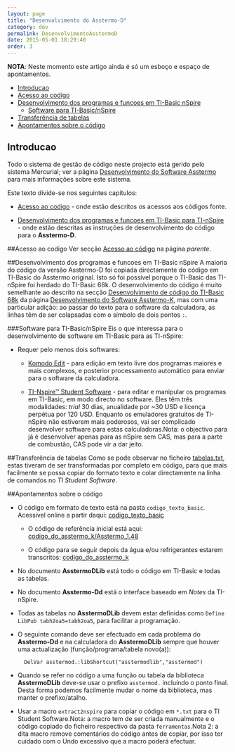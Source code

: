 ```yaml
---
layout: page
title: "Desenvolvimento do Asstermo-D"
category: dev
permalink: DesenvolvimentoAsstermoD
date: 2015-05-01 18:29:40
order: 3
---
```


**NOTA**: Neste momento este artigo ainda é só um esboço e espaço de apontamentos.

  * [Introducao](#introducao)
  * [Acesso ao codigo](#acesso-ao-codigo)
  * [Desenvolvimento dos programas e funcoes em TI-Basic nSpire](#desenvolvimento-dos-programas-e-funcoes-em-ti-basic-nspire)
    * [Software para TI-Basic/nSpire](#software-para-ti-basic/nspire)
  * [Transferência de tabelas](#transferência-de-tabelas)
  * [Apontamentos sobre o código](#apontamentos-sobre-o-código)

## Introducao
Todo o sistema de gestão de código neste projecto está gerido pelo sistema Mercurial; ver a página [Desenvolvimento do Software Asstermo](/DesenvolvimentoSoftware) para mais informações sobre este sistema.

Este texto divide-se nos seguintes capítulos:

* [Acesso ao codigo](#acesso-ao-codigo) - onde estão descritos os acessos aos códigos fonte.

* [Desenvolvimento dos programas e funcoes em TI-Basic para TI-nSpire](#desenvolvimento-dos-programas-e-funcoes-em-ti-basic-para-ti-nspire) - onde estão descritas as instruções de desenvolvimento do código para o **Asstermo-D**.


##Acesso ao codigo
Ver secção [Acesso ao código](/DesenvolvimentoSoftware#acesso-ao-codigo) na página <i>parente</i>.


##Desenvolvimento dos programas e funcoes em TI-Basic nSpire
A maioria do código da versão Asstermo-D foi copiada directamente do código em TI-Basic do Asstermo original. Isto só foi possível porque o TI-Basic das TI-nSpire foi herdado do TI-Basic 68k. O desenvolvimento do código é muito semelhante ao descrito na secção [Desenvolvimento de código do TI-Basic 68k](/DesenvolvimentoAsstermoK#desenvolvimento-de-codigo-do-ti-basic-68k) da página [Desenvolvimento do Software Asstermo-K](/DesenvolvimentoAsstermoK), mas com uma particular adição: ao passar do texto para o software da calculadora, as linhas têm de ser colapsadas com o símbolo de dois pontos <code>:</code>.


###Software para TI-Basic/nSpire
Eis o que interessa para o desenvolvimento de software em TI-Basic para as TI-nSpire:

* Requer pelo menos dois softwares:

  * [Komodo Edit](http://www.activestate.com/komodo-edit) - para edição em texto livre dos programas maiores e mais complexos, e posterior processamento automático para enviar para o software da calculadora.

  * [TI-Nspire™ Student Software](http://education.ti.com/educationportal/sites/US/productDetail/us_nspire_software.html) - para editar e manipular os programas em TI-Basic, em modo directo no software. Eles têm três modalidades: <i>trial</i> 30 dias, anualidade por ~30 USD e licença perpétua por 120 USD. Enquanto os emuladores gratuitos de TI-nSpire não estiverem mais poderosos, vai ser complicado desenvolver software para estas calculadoras.Nota: o objectivo para já é desenvolver apenas para as nSpire sem CAS, mas para a parte de combustão, CAS pode vir a dar jeito.



##Transferência de tabelas
Como se pode observar no ficheiro [tabelas.txt](https://github.com/asstermo/D/tree/master/tabelas/tabelas.txt), estas tiveram de ser transformadas por completo em código, para que mais facilmente se possa copiar do formato texto e colar directamente na linha de comandos no <i>TI Student Software</i>.


##Apontamentos sobre o código

* O código em formato de texto está na pasta <code>codigo_texto_basic</code>. Acessível online a partir daqui: [codigo_texto_basic](https://github.com/asstermo/D/tree/master/codigo_texto_basic)

  * O código de referência inicial está aqui: [codigo_do_asstermo_k/Asstermo_1.48](https://github.com/asstermo/D/tree/master/codigo_do_asstermo_k/Asstermo_1.48)

  * O código para se seguir depois da água e/ou refrigerantes estarem transcritos: [codigo_do_asstermo_k](https://github.com/asstermo/D/tree/master/codigo_do_asstermo_k)

* No documento <b>AsstermoDLib</b> está todo o código em TI-Basic e todas as tabelas.

* No documento <b>Asstermo-Dd</b> está o interface baseado em <i>Notes</i> da TI-nSpire.

* Todas as tabelas no <b>AsstermoDLib</b> devem estar definidas como <code>Define LibPub tabh2oa5=tabh2oa5</code>, para facilitar a programação.

* O seguinte comando deve ser efectuado em cada problema do <b>Asstermo-Dd</b> e na calculadora do <b>AsstermoDLib</b> sempre que houver uma actualização (função/programa/tabela novo(a)):

        DelVar asstermod.:libShortcut("asstermodlib","asstermod")

* Quando se refer no código a uma função ou tabela da biblioteca <b>AsstermoDLib</b> deve-se usar o prefixo <code>asstermod.</code> incluíndo o ponto final. Desta forma podemos facilmente mudar o nome da biblioteca, mas manter o prefixo/atalho.

* Usar a macro <code>extract2nspire</code> para copiar o código em <code>*.txt</code> para o TI Student Software.Nota: a macro tem de ser criada manualmente e o código copiado do ficheiro respectivo da pasta <code>ferramentas</code>.Nota 2: a dita macro remove comentários do código antes de copiar, por isso ter cuidado com o Undo excessivo que a macro poderá efectuar.
